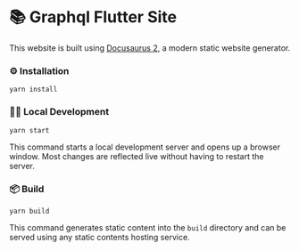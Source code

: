 # 📚 Graphql Flutter Site

This website is built using [Docusaurus 2](https://docusaurus.io/), a modern static website generator.

### ⚙️ Installation

```
yarn install
```

### 🧑‍💻 Local Development

```
yarn start
```

This command starts a local development server and opens up a browser window. Most changes are reflected live without having to restart the server.

### 📦 Build

```
yarn build
```

This command generates static content into the `build` directory and can be served using any static contents hosting service.

